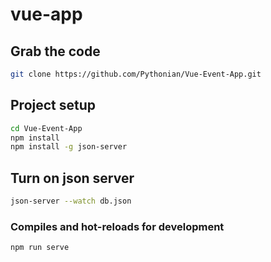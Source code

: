 # vue-app

## Grab the code

```bash
git clone https://github.com/Pythonian/Vue-Event-App.git
```

## Project setup

```bash
cd Vue-Event-App
npm install
npm install -g json-server
```

## Turn on json server

```bash
json-server --watch db.json
```

### Compiles and hot-reloads for development

```bash
npm run serve
```
